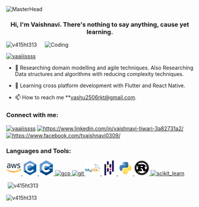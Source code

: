 ![MasterHead](https://d33wubrfki0l68.cloudfront.net/c29d0c185426842fa27bca13dee75c2c4457f9a8/ff26b/img/octocat-banner.jpg)

<h3 align="center"> Hi, I'm Vaishnavi. There's nothing to say anything, cause yet learning.</h3>
<img align="right" alt="Coding" width="400" src="https://c.tenor.com/AlUkiGkR2j8AAAAC/new-game-ahagon-umiko-programming.gif">

<p align="left"> <img src="https://komarev.com/ghpvc/?username=v415ht313&label=Profile%20views&color=0e75b6&style=flat" alt="v415ht313" /> </p>

<p align="left"> <a href="https://twitter.com/vaaiiissss" target="blank"><img src="https://img.shields.io/twitter/follow/vaaiiissss?logo=twitter&style=for-the-badge" alt="vaaiiissss" /></a> </p>

- 🔭 Researching domain modelling and agile techniques. Also   Researching Data structures and algorithms with reducing complexity techniques.

- 🌱 Learning cross platform development with Flutter and React Native.

- 📫 How to reach me **vashu2506rkt@gmail.com.

<h3 align="left">Connect with me:</h3>
<p align="left">
<a href="https://twitter.com/vaaiiissss" target="blank"><img align="center" src="https://raw.githubusercontent.com/rahuldkjain/github-profile-readme-generator/master/src/images/icons/Social/twitter.svg" alt="vaaiiissss" height="30" width="40" /></a>
<a href="https://linkedin.com/in/https://www.linkedin.com/in/vaishnavi-tiwari-3a82731a2/" target="blank"><img align="center" src="https://raw.githubusercontent.com/rahuldkjain/github-profile-readme-generator/master/src/images/icons/Social/linked-in-alt.svg" alt="https://www.linkedin.com/in/vaishnavi-tiwari-3a82731a2/" height="30" width="40" /></a>
<a href="https://fb.com/https://www.facebook.com/tvaishnavi0309/" target="blank"><img align="center" src="https://raw.githubusercontent.com/rahuldkjain/github-profile-readme-generator/master/src/images/icons/Social/facebook.svg" alt="https://www.facebook.com/tvaishnavi0309/" height="30" width="40" /></a>
</p>

<h3 align="left">Languages and Tools:</h3>
<p align="left"> <a href="https://aws.amazon.com" target="_blank" rel="noreferrer"> <img src="https://raw.githubusercontent.com/devicons/devicon/master/icons/amazonwebservices/amazonwebservices-original-wordmark.svg" alt="aws" width="40" height="40"/> </a> <a href="https://www.cprogramming.com/" target="_blank" rel="noreferrer"> <img src="https://raw.githubusercontent.com/devicons/devicon/master/icons/c/c-original.svg" alt="c" width="40" height="40"/> </a> <a href="https://www.w3schools.com/cpp/" target="_blank" rel="noreferrer"> <img src="https://raw.githubusercontent.com/devicons/devicon/master/icons/cplusplus/cplusplus-original.svg" alt="cplusplus" width="40" height="40"/> </a> <a href="https://cloud.google.com" target="_blank" rel="noreferrer"> <img src="https://www.vectorlogo.zone/logos/google_cloud/google_cloud-icon.svg" alt="gcp" width="40" height="40"/> </a> <a href="https://git-scm.com/" target="_blank" rel="noreferrer"> <img src="https://www.vectorlogo.zone/logos/git-scm/git-scm-icon.svg" alt="git" width="40" height="40"/> </a> <a href="https://www.mysql.com/" target="_blank" rel="noreferrer"> <img src="https://raw.githubusercontent.com/devicons/devicon/master/icons/mysql/mysql-original-wordmark.svg" alt="mysql" width="40" height="40"/> </a> <a href="https://pandas.pydata.org/" target="_blank" rel="noreferrer"> <img src="https://raw.githubusercontent.com/devicons/devicon/2ae2a900d2f041da66e950e4d48052658d850630/icons/pandas/pandas-original.svg" alt="pandas" width="40" height="40"/> </a> <a href="https://www.python.org" target="_blank" rel="noreferrer"> <img src="https://raw.githubusercontent.com/devicons/devicon/master/icons/python/python-original.svg" alt="python" width="40" height="40"/> </a> <a href="https://www.rust-lang.org" target="_blank" rel="noreferrer"> <img src="https://raw.githubusercontent.com/devicons/devicon/master/icons/rust/rust-plain.svg" alt="rust" width="40" height="40"/> </a> <a href="https://scikit-learn.org/" target="_blank" rel="noreferrer"> <img src="https://upload.wikimedia.org/wikipedia/commons/0/05/Scikit_learn_logo_small.svg" alt="scikit_learn" width="40" height="40"/> </a> </p>

<p>&nbsp;<img align="center" src="https://github-readme-stats.vercel.app/api?username=v415ht313&show_icons=true&locale=en" alt="v415ht313" /></p>

<p><img align="center" src="https://github-readme-streak-stats.herokuapp.com/?user=v415ht313&" alt="v415ht313" /></p>

